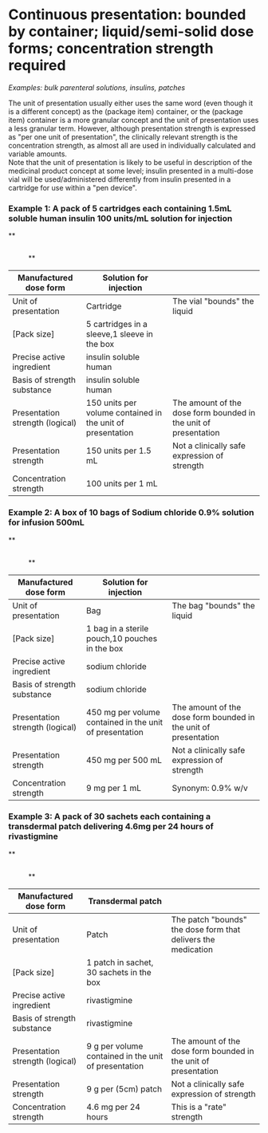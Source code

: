 # Continuous presentation: bounded by container; liquid/semi-solid dose forms; concentration strength required

_Examples: bulk parenteral solutions, insulins, patches_

The unit of presentation usually either uses the same word (even though it is a different concept) as the (package item) container, or the (package item) container is a more granular concept and the unit of presentation uses a less granular term. However, although presentation strength is expressed as "per one unit of presentation", the clinically relevant strength is the concentration strength, as almost all are used in individually calculated and variable amounts.\
Note that the unit of presentation is likely to be useful in description of the medicinal product concept at some level; insulin presented in a multi-dose vial will be used/administered differently from insulin presented in a cartridge for use within a "pen device".

### **Example 1: A pack of 5 cartridges each containing 1.5mL soluble human insulin 100 units/mL solution for injection**

\*\*

<figure><img src="../../../../../../authoring/pharmaceutical-and-biologic-product/images/304775961.jpg" alt=""><figcaption><p>**</p></figcaption></figure>

| Manufactured dose form          | Solution for injection                                     |                                                                 |
| ------------------------------- | ---------------------------------------------------------- | --------------------------------------------------------------- |
| Unit of presentation            | Cartridge                                                  | The vial "bounds" the liquid                                    |
| \[Pack size]                    | 5 cartridges in a sleeve,1 sleeve in the box               |                                                                 |
| Precise active ingredient       | insulin soluble human                                      |                                                                 |
| Basis of strength substance     | insulin soluble human                                      |                                                                 |
| Presentation strength (logical) | 150 units per volume contained in the unit of presentation | The amount of the dose form bounded in the unit of presentation |
| Presentation strength           | 150 units per 1.5 mL                                       | Not a clinically safe expression of strength                    |
| Concentration strength          | 100 units per 1 mL                                         |                                                                 |

### **Example 2: A box of 10 bags of Sodium chloride 0.9% solution for infusion 500mL**

\*\*

<figure><img src="../../../../../../authoring/pharmaceutical-and-biologic-product/images/304775962.jpg" alt=""><figcaption><p>**</p></figcaption></figure>

| Manufactured dose form          | Solution for injection                                  |                                                                 |
| ------------------------------- | ------------------------------------------------------- | --------------------------------------------------------------- |
| Unit of presentation            | Bag                                                     | The bag "bounds" the liquid                                     |
| \[Pack size]                    | 1 bag in a sterile pouch,10 pouches in the box          |                                                                 |
| Precise active ingredient       | sodium chloride                                         |                                                                 |
| Basis of strength substance     | sodium chloride                                         |                                                                 |
| Presentation strength (logical) | 450 mg per volume contained in the unit of presentation | The amount of the dose form bounded in the unit of presentation |
| Presentation strength           | 450 mg per 500 mL                                       | Not a clinically safe expression of strength                    |
| Concentration strength          | 9 mg per 1 mL                                           | Synonym: 0.9% w/v                                               |

### **Example 3: A pack of 30 sachets each containing a transdermal patch delivering 4.6mg per 24 hours of rivastigmine**

\*\*

<figure><img src="../../../../../../authoring/pharmaceutical-and-biologic-product/images/304775963.jpg" alt=""><figcaption><p>**</p></figcaption></figure>

| Manufactured dose form          | Transdermal patch                                    |                                                                 |
| ------------------------------- | ---------------------------------------------------- | --------------------------------------------------------------- |
| Unit of presentation            | Patch                                                | The patch "bounds" the dose form that delivers the medication   |
| \[Pack size]                    | 1 patch in sachet, 30 sachets in the box             |                                                                 |
| Precise active ingredient       | rivastigmine                                         |                                                                 |
| Basis of strength substance     | rivastigmine                                         |                                                                 |
| Presentation strength (logical) | 9 g per volume contained in the unit of presentation | The amount of the dose form bounded in the unit of presentation |
| Presentation strength           | 9 g per (5cm) patch                                  | Not a clinically safe expression of strength                    |
| Concentration strength          | 4.6 mg per 24 hours                                  | This is a "rate" strength                                       |
